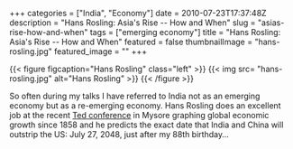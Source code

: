 +++
categories = ["India", "Economy"]
date = 2010-07-23T17:37:48Z
description = "Hans Rosling: Asia's Rise -- How and When"
slug = "asias-rise-how-and-when"
tags = ["emerging economy"]
title = "Hans Rosling: Asia's Rise -- How and When"
featured = false
thumbnailImage = "hans-rosling.jpg"
featured_image = ""
+++

{{< figure figcaption="Hans Rosling" class="left" >}}
	{{< img src= "hans-rosling.jpg" alt="Hans Rosling" >}}
{{< /figure >}}

So often during my talks I have referred to India not as an emerging economy but as a re-emerging economy. Hans Rosling does an excellent job at the recent [Ted conference](http://www.ted.com/talks/hans_rosling_asia_s_rise_how_and_when.html) in Mysore graphing global economic growth since 1858 and he predicts the exact date that India and China will outstrip the US: July 27, 2048, just after my 88th birthday…
